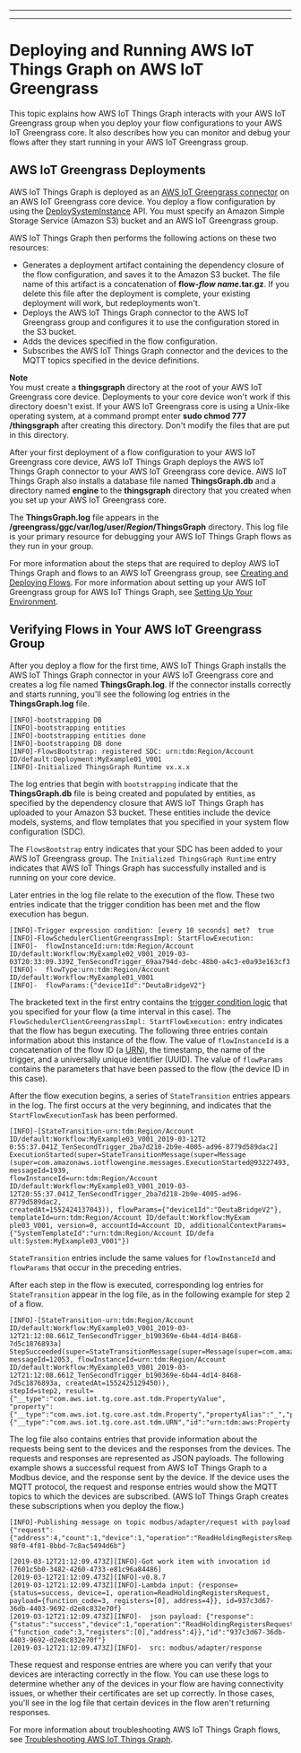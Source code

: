 --------

--------

# Deploying and Running AWS IoT Things Graph on AWS IoT Greengrass<a name="iot-tg-greengrass"></a>

This topic explains how AWS IoT Things Graph interacts with your AWS IoT Greengrass group when you deploy your flow configurations to your AWS IoT Greengrass core\. It also describes how you can monitor and debug your flows after they start running in your AWS IoT Greengrass group\.

## AWS IoT Greengrass Deployments<a name="iot-tg-greengrass-deployment"></a>

AWS IoT Things Graph is deployed as an [AWS IoT Greengrass connector](https://docs.aws.amazon.com/greengrass/latest/developerguide/connectors.html) on an AWS IoT Greengrass core device\. You deploy a flow configuration by using the [DeploySystemInstance](https://docs.aws.amazon.com/thingsgraph/latest/APIReference/API_DeploySystemInstance.html) API\. You must specify an Amazon Simple Storage Service \(Amazon S3\) bucket and an AWS IoT Greengrass group\. 

AWS IoT Things Graph then performs the following actions on these two resources:
+ Generates a deployment artifact containing the dependency closure of the flow configuration, and saves it to the Amazon S3 bucket\. The file name of this artifact is a concatenation of **flow\-*flow name*\.tar\.gz**\. If you delete this file after the deployment is complete, your existing deployment will work, but redeployments won't\.
+ Deploys the AWS IoT Things Graph connector to the AWS IoT Greengrass group and configures it to use the configuration stored in the S3 bucket\.
+ Adds the devices specified in the flow configuration\.
+ Subscribes the AWS IoT Things Graph connector and the devices to the MQTT topics specified in the device definitions\.

**Note**  
You must create a **thingsgraph** directory at the root of your AWS IoT Greengrass core device\. Deployments to your core device won't work if this directory doesn't exist\. If your AWS IoT Greengrass core is using a Unix\-like operating system, at a command prompt enter **sudo chmod 777 /thingsgraph** after creating this directory\. Don't modify the files that are put in this directory\.

After your first deployment of a flow configuration to your AWS IoT Greengrass core device, AWS IoT Things Graph deploys the AWS IoT Things Graph connector to your AWS IoT Greengrass core device\. AWS IoT Things Graph also installs a database file named **ThingsGraph\.db** and a directory named **engine** to the **thingsgraph** directory that you created when you set up your AWS IoT Greengrass core\.

The **ThingsGraph\.log** file appears in the **/greengrass/ggc/var/log/user/*Region*/ThingsGraph** directory\. This log file is your primary resource for debugging your AWS IoT Things Graph flows as they run in your group\.

For more information about the steps that are required to deploy AWS IoT Things Graph and flows to an AWS IoT Greengrass group, see [Creating and Deploying Flows](iot-tg-workflows-gs.html)\. For more information about setting up your AWS IoT Greengrass group for AWS IoT Things Graph, see [Setting Up Your Environment](iot-tg-gs-environment.html)\.

## Verifying Flows in Your AWS IoT Greengrass Group<a name="iot-tg-greengrass-debugging"></a>

After you deploy a flow for the first time, AWS IoT Things Graph installs the AWS IoT Things Graph connector in your AWS IoT Greengrass core and creates a log file named **ThingsGraph\.log**\. If the connector installs correctly and starts running, you'll see the following log entries in the **ThingsGraph\.log** file\.

```
[INFO]-bootstrapping DB
[INFO]-bootstrapping entities
[INFO]-bootstrapping entities done
[INFO]-bootstrapping DB done
[INFO]-FlowsBootstrap: registered SDC: urn:tdm:Region/Account ID/default:Deployment:MyExample01_V001
[INFO]-Initialized ThingsGraph Runtime vx.x.x
```

The log entries that begin with `bootstrapping` indicate that the **ThingsGraph\.db** file is being created and populated by entities, as specified by the dependency closure that AWS IoT Things Graph has uploaded to your Amazon S3 bucket\. These entities include the device models, systems, and flow templates that you specified in your system flow configuration \(SDC\)\.

The `FlowsBootstrap` entry indicates that your SDC has been added to your AWS IoT Greengrass group\. The `Initialized ThingsGraph Runtime` entry indicates that AWS IoT Things Graph has successfully installed and is running on your core device\.

Later entries in the log file relate to the execution of the flow\. These two entries indicate that the trigger condition has been met and the flow execution has begun\.

```
[INFO]-Trigger expression condition: [every 10 seconds] met?  true
[INFO]-FlowSchedulerClientGreengrassImpl: StartFlowExecution:
[INFO]-  flowInstanceId:urn:tdm:Region/Account ID/default:Workflow:MyExample02_V001_2019-03-03T20:33:09.339Z_TenSecondTrigger_69aa794d-debc-48b0-a4c3-e0a93e163cf3
[INFO]-  flowType:urn:tdm:Region/Account ID/default:Workflow:MyExample01_V001
[INFO]-  flowParams:{"device1Id":"DeutaBridgeV2"}
```

The bracketed text in the first entry contains the [trigger condition logic](iot-tg-models-tdm-iot-trigger.html) that you specified for your flow \(a time interval in this case\)\. The `FlowSchedulerClientGreengrassImpl: StartFlowExecution:` entry indicates that the flow has begun executing\. The following three entries contain information about this instance of the flow\. The value of `flowInstanceId` is a concatenation of the flow ID \(a [URN](iot-tg-models-tdm-urnscheme.html)\), the timestamp, the name of the trigger, and a universally unique identifier \(UUID\)\. The value of `flowParams` contains the parameters that have been passed to the flow \(the device ID in this case\)\.

After the flow execution begins, a series of `StateTransition` entries appears in the log\. The first occurs at the very beginning, and indicates that the `StartFlowExecutionTask` has been performed\.

```
[INFO]-[StateTransition-urn:tdm:Region/Account ID/default:Workflow:MyExample03_V001_2019-03-12T2
0:55:37.041Z_TenSecondTrigger_2ba7d218-2b9e-4005-ad96-8779d589dac2] ExecutionStarted(super=StateTransitionMessage(super=Message
(super=com.amazonaws.iotflowengine.messages.ExecutionStarted@93227493, messageId=1939, 
flowInstanceId=urn:tdm:Region/Account ID/default:Workflow:MyExample03_V001_2019-03-12T20:55:37.041Z_TenSecondTrigger_2ba7d218-2b9e-4005-ad96-8779d589dac2, 
createdAt=1552424137043)), flowParams={"device1Id":"DeutaBridgeV2"}, templateId=urn:tdm:Region/Account ID/default:Workflow:MyExam
ple03_V001, version=0, accountId=Account ID, additionalContextParams={"SystemTemplateId":"urn:tdm:Region/Account ID/defa
ult:System:MyExample03_V001"})
```

`StateTransition` entries include the same values for `flowInstanceId` and `flowParams` that occur in the preceding entries\.

After each step in the flow is executed, corresponding log entries for `StateTransition` appear in the log file, as in the following example for step 2 of a flow\.

```
[INFO]-[StateTransition-urn:tdm:Region/Account ID/default:Workflow:MyExample03_V001_2019-03-12T21:12:08.661Z_TenSecondTrigger_b190369e-6b44-4d14-8468-7d5c1876893a] 
StepSucceeded(super=StateTransitionMessage(super=Message(super=com.amazonaws.iotflowengine.messages.StepSucceeded@54bcaae5, 
messageId=12053, flowInstanceId=urn:tdm:Region/Account ID/default:Workflow:MyExample03_V001_2019-03-12T21:12:08.661Z_TenSecondTrigger_b190369e-6b44-4d14-8468-7d5c1876893a, createdAt=1552425129450)), 
stepId=step2, result={"__type":"com.aws.iot.tg.core.ast.tdm.PropertyValue",
"property":{"__type":"com.aws.iot.tg.core.ast.tdm.Property","propertyAlias":"_","propertyTypeUrn":{"__type":"com.aws.iot.tg.core.ast.tdm.URN","id":"urn:tdm:aws:Property:Int16"}},"value":0})
```

The log file also contains entries that provide information about the requests being sent to the devices and the responses from the devices\. The requests and responses are represented as JSON payloads\. The following example shows a successful request from AWS IoT Things Graph to a Modbus device, and the response sent by the device\. If the device uses the MQTT protocol, the request and response entries would show the MQTT topics to which the devices are subscribed\. \(AWS IoT Things Graph creates these subscriptions when you deploy the flow\.\)

```
[INFO]-Publishing message on topic modbus/adapter/request with payload {"request":{"address":4,"count":1,"device":1,"operation":"ReadHoldingRegistersRequest"},"id":"44685cb0-98f0-4f81-8bbd-7c8ac5494d6b"}

[2019-03-12T21:12:09.473Z][INFO]-Got work item with invocation id [7601c5b0-3482-4260-4733-e81c96a84486]
[2019-03-12T21:12:09.473Z][INFO]-v0.8.7
[2019-03-12T21:12:09.473Z][INFO]-Lambda input: {response={status=success, device=1, operation=ReadHoldingRegistersRequest, payload={function_code=3, registers=[0], address=4}}, id=937c3d67-36db-4403-9692-d2e8c832e70f}
[2019-03-12T21:12:09.473Z][INFO]-  json payload: {"response":{"status":"success","device":1,"operation":"ReadHoldingRegistersRequest","payload":{"function_code":3,"registers":[0],"address":4}},"id":"937c3d67-36db-4403-9692-d2e8c832e70f"}
[2019-03-12T21:12:09.473Z][INFO]-  src: modbus/adapter/response
```

These request and response entries are where you can verify that your devices are interacting correctly in the flow\. You can use these logs to determine whether any of the devices in your flow are having connectivity issues, or whether their certificates are set up correctly\. In those cases, you'll see in the log file that certain devices in the flow aren't returning responses\.

For more information about troubleshooting AWS IoT Things Graph flows, see [Troubleshooting AWS IoT Things Graph](tg-troubleshooting.html)\.